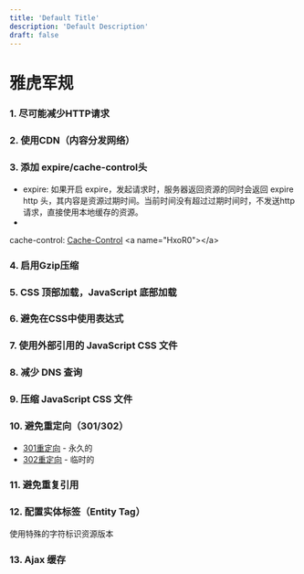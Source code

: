 ```yaml
---
title: 'Default Title'
description: 'Default Description'
draft: false
---
```


<!--
 * @Author: shawicx d35f3153@proton.me
 * @Date: 2024-06-23 00:57:25
 * @LastEditors: shawicx d35f3153@proton.me
 * @LastEditTime: 2025-08-09 09:46:01
 * @Description: 
-->
# 雅虎军规

### 1. 尽可能减少HTTP请求

### 2. 使用CDN（内容分发网络）

### 3. 添加 expire/cache-control头

- expire: 如果开启 expire，发起请求时，服务器返回资源的同时会返回 expire http
  头，其内容是资源过期时间。当前时间没有超过过期时间时，不发送http请求，直接使用本地缓存的资源。
-
cache-control: [Cache-Control](https://developer.mozilla.org/zh-CN/docs/Web/HTTP/Headers/Cache-Control "Cache-Control")
\<a name="HxoR0">\</a>

### 4. 启用Gzip压缩

### 5. CSS 顶部加载，JavaScript 底部加载

### 6. 避免在CSS中使用表达式

### 7. 使用外部引用的 JavaScript CSS 文件

### 8. 减少 DNS 查询

### 9. 压缩 JavaScript CSS 文件

### 10. 避免重定向（301/302）

- [301重定向](https://developer.mozilla.org/zh-CN/docs/Web/HTTP/Status/301 "301重定向") - 永久的
- [302重定向](https://developer.mozilla.org/zh-CN/docs/Web/HTTP/Status/302 "302重定向") - 临时的

### 11. 避免重复引用

### 12. 配置实体标签（Entity Tag）

使用特殊的字符标识资源版本

### 13. Ajax 缓存
